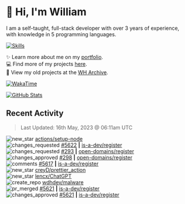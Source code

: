 # 👋 Hi, I'm William
I am a self-taught, full-stack developer with over 3 years of experience, with knowledge in 5 programming languages.

[![Skills](https://skillicons.dev/icons?i=css,cloudflare,discord,bots,docker,express,firebase,git,github,githubactions,html,js,linux,md,mongodb,netlify,nodejs,py,tailwind,ts,vercel,vscode,wordpress,workers)](https://wdh.gg/dev)

✨️ Learn more about me on my [portfolio](https://wdh.gg/dev).
<br>
💻 Find more of my projects [here](https://wdh.gg/github-org).
<br>
📁 View my old projects at the [WH Archive](https://wdh.gg/github-archive).

[![WakaTime](https://wakatime.com/badge/user/817e29c1-e1ac-4adc-936b-37bfa447c165.svg?style=for-the-badge)](https://wdh.gg/wakatime)

[![GitHub Stats](https://github-readme-stats.vercel.app/api?username=williamdavidharrison&theme=algolia&show_icons=true&border_radius=8&count_private=true&include_all_commits=true)](https://wdh.gg/github)

## Recent Activity
<!--RECENT_ACTIVITY:last_update-->
> Last Updated: 16th May, 2023 @ 06:11am UTC
<!--RECENT_ACTIVITY:last_update_end-->

<!--RECENT_ACTIVITY:start-->
![new_star](https://cdn.jsdelivr.net/gh/Readme-Workflows/Readme-Icons@main/icons/octicons/StarredRepositoryYellow.svg) [actions/setup-node](https://github.com/actions/setup-node)<br>
![changes_requested](https://cdn.jsdelivr.net/gh/Readme-Workflows/Readme-Icons@main/icons/octicons/RequestedChanges.svg) [#5622](https://github.com/is-a-dev/register/pull/5622#pullrequestreview-1427638319) **|** [is-a-dev/register](https://github.com/is-a-dev/register)<br>
![changes_requested](https://cdn.jsdelivr.net/gh/Readme-Workflows/Readme-Icons@main/icons/octicons/RequestedChanges.svg) [#293](https://github.com/open-domains/register/pull/293#pullrequestreview-1427637919) **|** [open-domains/register](https://github.com/open-domains/register)<br>
![changes_approved](https://cdn.jsdelivr.net/gh/Readme-Workflows/Readme-Icons@main/icons/octicons/ApprovedChanges.svg) [#298](https://github.com/open-domains/register/pull/298#pullrequestreview-1427636246) **|** [open-domains/register](https://github.com/open-domains/register)<br>
![comments](https://cdn.jsdelivr.net/gh/Readme-Workflows/Readme-Icons@main/icons/octicons/Comment.svg) [#5617](https://github.com/is-a-dev/register/pull/5617#issuecomment-1548906216) **|** [is-a-dev/register](https://github.com/is-a-dev/register)<br>
![new_star](https://cdn.jsdelivr.net/gh/Readme-Workflows/Readme-Icons@main/icons/octicons/StarredRepositoryYellow.svg) [creyD/prettier_action](https://github.com/creyD/prettier_action)<br>
![new_star](https://cdn.jsdelivr.net/gh/Readme-Workflows/Readme-Icons@main/icons/octicons/StarredRepositoryYellow.svg) [lencx/ChatGPT](https://github.com/lencx/ChatGPT)<br>
![create_repo](https://cdn.jsdelivr.net/gh/Readme-Workflows/Readme-Icons@main/icons/octicons/Repository.svg) [wdhdev/malware](https://github.com/wdhdev/malware)<br>
![pr_merged](https://cdn.jsdelivr.net/gh/Readme-Workflows/Readme-Icons@main/icons/octicons/PullRequestMerged.svg) [#5621](https://github.com/is-a-dev/register/pull/5621) **|** [is-a-dev/register](https://github.com/is-a-dev/register)<br>
![changes_approved](https://cdn.jsdelivr.net/gh/Readme-Workflows/Readme-Icons@main/icons/octicons/ApprovedChanges.svg) [#5621](https://github.com/is-a-dev/register/pull/5621#pullrequestreview-1427496012) **|** [is-a-dev/register](https://github.com/is-a-dev/register)<br>
<!--RECENT_ACTIVITY:end-->
